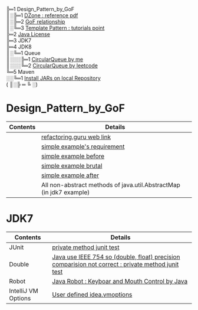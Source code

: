 ╠═1 Design_Pattern_by_GoF  
║░╠═1 [DZone : reference pdf](01_Design_Pattern_by_GoF/rc008-designpatterns_online.pdf)  
║░╠═2 [GoF relationship](01_Design_Pattern_by_GoF/1.1_Design_Patterns_Relationship.jpg)  
║░╚═3 [Template Pattern : tutorials point](https://www.tutorialspoint.com/design_pattern/template_pattern.htm)  
╠═2 [Java License](02_Java_License/01_Java_License.md)  
╠═3 JDK7  
╠═4 JDK8  
║░╚═1 Queue  
║░░░╠═1 [CircularQueue by me](04_JDK8/src/main/java/rwoo/research/queue/me/MeCircularQueue.java)  
║░░░╚═2 [CircularQueue by leetcode](04_JDK8/src/main/java/rwoo/research/queue/leetcode/MyCircularQueue.java)  
╚═5 Maven  
░░╚═1 [Install JARs on local Repository](05_Maven/01_install-file.md)  
( ║░╠ ═ ╚ ░)  

# Design_Pattern_by_GoF
| Contents         | Details                                                                                                                            |
|------------------|------------------------------------------------------------------------------------------------------------------------------------|
|                  | [refactoring.guru web link](https://refactoring.guru/design-patterns/template-method)                                              |
|                  | [simple example's requirement](02_JDK7/src/main/java/rwoo/research/design/pattern/behavioral/template/Expand-Requirement.txt)      |
|                  | [simple example before](02_JDK7/src/main/java/rwoo/research/design/pattern/behavioral/template/before/HamSandwich.java)            |
|                  | [simple example brutal](02_JDK7/src/main/java/rwoo/research/design/pattern/behavioral/template/brutal/HamSandwich.java)            |
|                  | [simple example after](02_JDK7/src/main/java/rwoo/research/design/pattern/behavioral/template/after/ConcretClass/HamSandwich.java) |
|                  | All non-abstract methods of java.util.AbstractMap (in jdk7 example)                                                                |

# JDK7
| Contents            | Details                                                                                                                                                              |
|---------------------|----------------------------------------------------------------------------------------------------------------------------------------------------------------------|
| JUnit               | [private method junit test](02_JDK7/src/test/java/rwoo/research/MockPrivateMethodTest.java)                                                                          |
| Double              | [Java use IEEE 754 so (double, float) precision comparision not correct : private method junit test](02_JDK7/src/test/java/rwoo/research/DoubleComparisionTest.java) |
| Robot               | [Java Robot : Keyboar and Mouth Control by Java](02_JDK7/src/test/java/rwoo/research/RobotTest.java)                                                                 |
| IntelliJ VM Options | [User defined idea.vmoptions](02_JDK7/src/test/resources/idea.vmoptions)                                                                                             |
